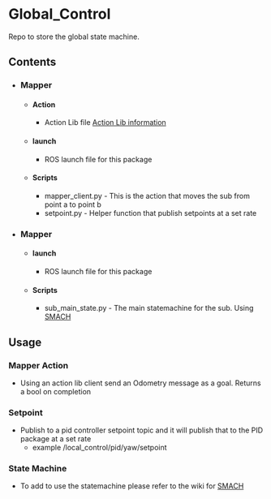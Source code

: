 # Global_Control
Repo to store the global state machine.
## Contents
* ### Mapper
  * #### Action 
    * Action Lib file [Action Lib information](http://wiki.ros.org/actionlib)
  * #### launch
    * ROS launch file for this package
  * #### Scripts
    * mapper_client.py - This is the action that moves the sub from point a to point b
    * setpoint.py - Helper function that publish setpoints at a set rate
* ### Mapper
  * #### launch
    * ROS launch file for this package
  * #### Scripts
    * sub_main_state.py - The main statemachine for the sub. Using [SMACH](http://wiki.ros.org/smach)

## Usage
### Mapper Action
* Using an action lib client send an Odometry message as a goal. Returns a bool on completion
### Setpoint
* Publish to a pid controller setpoint topic and it will publish that to the PID package at a set rate
  * example /local_control/pid/yaw/setpoint
### State Machine
* To add to use the statemachine please refer to the wiki for [SMACH](http://wiki.ros.org/smach)
